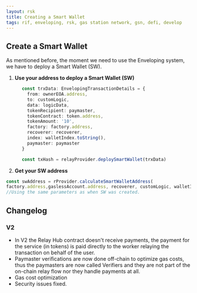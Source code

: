 ```yaml
---
layout: rsk
title: Creating a Smart Wallet
tags: rif, enveloping, rsk, gas station network, gsn, defi, develop
---
```


## Create a Smart Wallet

As mentioned before, the moment we need to use the Enveloping system, we have to deploy a Smart Wallet (SW). 

1. **Use your address to deploy a Smart Wallet (SW)**
```typescript
      const trxData: EnvelopingTransactionDetails = {
        from: ownerEOA.address,
        to: customLogic,
        data: logicData,
        tokenRecipient: paymaster,
        tokenContract: token.address,
        tokenAmount: '10',
        factory: factory.address,
        recoverer: recoverer,
        index: walletIndex.toString(),
        paymaster: paymaster
      }

      const txHash = relayProvider.deploySmartWallet(trxData)
```

2. **Get your SW address**
```typescript
const swAddress = rProvider.calculateSmartWalletAddress(
factory.address,gaslessAccount.address, recoverer, customLogic, walletIndex, bytecodeHash)
//Using the same parameters as when SW was created.
```

## Changelog

### V2

* In V2 the Relay Hub contract doesn't receive payments, the payment for the service (in tokens) is paid directly to the worker relaying the transaction on behalf of the user.
* Paymaster verifications are now done off-chain to optimize gas costs, thus the paymasters are now called Verifiers and they are not part of the on-chain relay flow nor they handle payments at all.
* Gas cost optimization
* Security issues fixed.